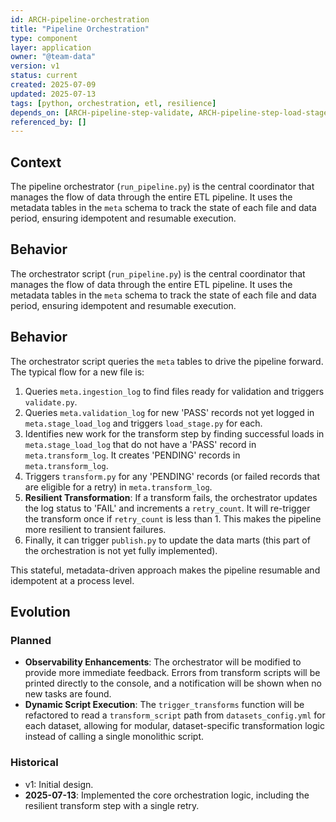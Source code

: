 ```yaml
---
id: ARCH-pipeline-orchestration
title: "Pipeline Orchestration"
type: component
layer: application
owner: "@team-data"
version: v1
status: current
created: 2025-07-09
updated: 2025-07-13
tags: [python, orchestration, etl, resilience]
depends_on: [ARCH-pipeline-step-validate, ARCH-pipeline-step-load-stage, ARCH-pipeline-step-transform, ARCH-pipeline-step-publish, ARCH-database-schemas]
referenced_by: []
---
```

## Context
The pipeline orchestrator (`run_pipeline.py`) is the central coordinator that manages the flow of data through the entire ETL pipeline. It uses the metadata tables in the `meta` schema to track the state of each file and data period, ensuring idempotent and resumable execution.

## Behavior
The orchestrator script (`run_pipeline.py`) is the central coordinator that manages the flow of data through the entire ETL pipeline. It uses the metadata tables in the `meta` schema to track the state of each file and data period, ensuring idempotent and resumable execution.

## Behavior
The orchestrator script queries the `meta` tables to drive the pipeline forward. The typical flow for a new file is:
1.  Queries `meta.ingestion_log` to find files ready for validation and triggers `validate.py`.
2.  Queries `meta.validation_log` for new 'PASS' records not yet logged in `meta.stage_load_log` and triggers `load_stage.py` for each.
3.  Identifies new work for the transform step by finding successful loads in `meta.stage_load_log` that do not have a 'PASS' record in `meta.transform_log`. It creates 'PENDING' records in `meta.transform_log`.
4.  Triggers `transform.py` for any 'PENDING' records (or failed records that are eligible for a retry) in `meta.transform_log`.
5.  **Resilient Transformation**: If a transform fails, the orchestrator updates the log status to 'FAIL' and increments a `retry_count`. It will re-trigger the transform once if `retry_count` is less than 1. This makes the pipeline more resilient to transient failures.
6.  Finally, it can trigger `publish.py` to update the data marts (this part of the orchestration is not yet fully implemented).

This stateful, metadata-driven approach makes the pipeline resumable and idempotent at a process level.

## Evolution
### Planned
- **Observability Enhancements**: The orchestrator will be modified to provide more immediate feedback. Errors from transform scripts will be printed directly to the console, and a notification will be shown when no new tasks are found.
- **Dynamic Script Execution**: The `trigger_transforms` function will be refactored to read a `transform_script` path from `datasets_config.yml` for each dataset, allowing for modular, dataset-specific transformation logic instead of calling a single monolithic script.

### Historical
- v1: Initial design.
- **2025-07-13**: Implemented the core orchestration logic, including the resilient transform step with a single retry. 